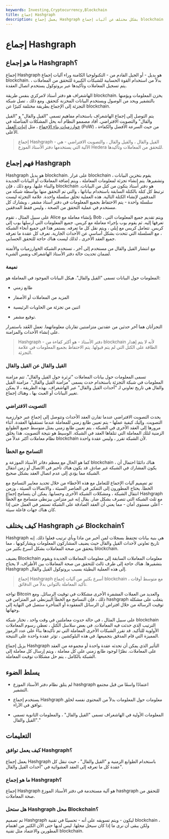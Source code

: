 ```yaml
---
keywords: Investing,Cryptocurrency,Blockchain
title: إجماع Hashgraph
description: يعمل إجماع Hashgraph بشكل مختلف عن آليات إجماع blockchain الأكثر شهرة. تعلم المزيد عنها وكيف تعمل.
---
```


# إجماع Hashgraph
## ما هو إجماع Hashgraph؟

إجماع Hashgraph هو بديل - أو الجيل القادم من - التكنولوجيا الكامنة وراء آليات إجماع blockchain. بدلاً من استخدام القوة الحسابية للشبكات الكبيرة للتحقق من المعاملات ، يتم تسجيل المعاملات وتأكيدها عبر بروتوكول يستخدم اتصال العقدة.

الهاشغراف هو دفتر أستاذ لامركزي بنفس طريقة blockchain. يخزن المعلومات ويؤمنها بالتشفير ويحد من الوصول ويستخدم البيانات المخزنة كتحقق. ومع ذلك ، تصل شبكة التجزئة إلى الإجماع بطريقة مختلفة كثيرًا عن blockchain.

يتم التوصل إلى إجماع الهاشغراف باستخدام مفاهيم تسمى "القيل والقال" و "القيل والقال" والتصويت الافتراضي. أفاد مصممو النظام أنه يحل المشكلات المتأصلة في [خوارزميات بناء الإجماع](/algorithm) ، مثل [إثبات العمل](/proof-work) (PoW) ، من حيث السرعة الأفضل والكفاءة الأعلى.

> إجماع Hashgraph - القيل والقال ، والقيل والقال ، والتصويت الافتراضي - هي الآلية التي يستخدمها دفتر الأستاذ الموزع Hedera للتحقق من المعاملات وتأكيدها.

>

## فهم إجماع Hashgraph

Hashgraph هو بديل blockchain. على غرار blockchain ، يقوم بتخزين البيانات وتشفيرها. يتم إنشاء تجزئة لمعلومات المعاملة ، ويتم إضافة المعاملات أو البيانات الجديدة والبناء عليها. ومع ذلك ، فإن blockchain هو دفتر أستاذ يتكون من كتل من البيانات. ترتبط كل كتلة بالكتلة السابقة باستخدام بياناتها ، والتي تم التحقق منها بواسطة شبكة من المدققين لإنشاء الكتلة التالية. هذه العملية تخلق سلسلة واحدة. علامة التجزئة ليست سلسلة واحدة - يتم الاحتفاظ بجميع المعلومات في دفتر أستاذ مشفر ، ويشارك كل مستخدم في عملية التحقق من الصحة ، وليس فقط المدققين.

على سبيل المثال ، تقوم Alice بإنشاء معاملة مع Bob ، ويتم تقديم جميع المعلومات التي تعرفها إليه. ثم يقوم بوب بإجراء معاملة مع كريس. جميع المعلومات التي أرسلها بوب إلى كريس. تتعامل كريس مع إيلي ، ويتم نقل كل ما تعرفه. يستمر هذا في جميع أنحاء الشبكة ، مع السلسلة التي تتحدث بشكل أساسي عن الأحداث الجارية. تعرف كل عقدة ما تعرفه جميع العقد الأخرى ، لذلك ليست هناك حاجة للتحقق الحسابي.

مع انتشار القيل والقال من مستخدم إلى آخر ، تستخدم الشبكة الخوارزميات والأتمتة لضمان تحديث حالة دفتر الأستاذ الهاشغراف ونفس الشيء.

### نميمة

المعلومات حول البيانات تسمى "القيل والقال". هيكل البيانات الموجود في المعاملة هو:

- طابع زمني

- المزيد من المعاملات أو الأصفار

- اثنين من تجزئة من الحاويات الرئيسية

- توقيع مشفر.

التجزأتان هما آخر حدثين من عقدتين متزامنتين تقارنان معلوماتهما. تعمل العُقد باستمرار على إنشاء الأحداث والمزامنة.

> Hashgraph - دفتر الأستاذ - هو أكثر كفاءة من blockchain لأنه لا يتم إهدار الطاقة على الكتل التي لم يتم قبولها. يتم الاحتفاظ بجميع المعلومات في علامة التجزئة.

>

### القيل والقال عن القيل والقال

تسمى المعلومات حول بيانات المعاملات "ثرثرة حول القيل والقال". تتم مزامنة المعلومات في شبكة التجزئة باستخدام حدث يسمى "مزامنة القيل والقال". مزامنة القيل والقال هي تاريخ تعاوني لـ "أحداث القيل والقال" عبر الهاشغراف. بهذه الطريقة ، لا يمكن تغيير البيانات أو العبث بها ، وهناك إجماع.

### التصويت الافتراضي

يحدث التصويت الافتراضي عندما تقارن العقد الأحداث وتتوصل إلى إجماع عبر خوارزمية التصويت. وإليك كيفية عملها - يتم تعيين طابع زمني للمعاملة عندما تستقبلها العقدة. أثناء مرورها إلى العقد الأخرى في الشبكة ، يتم تعيين طابع زمني يمثل متوسط جميع الطوابع الزمنية لتلك المعاملة التي تتلقاها العقد في الشبكة. الوسيط هو نتيجة التصويت. هذا يخلق نظام معاملات أكثر عدلاً من blockchain لأن الشبكة تقرر ، وليس عقدة واحدة.

### التسامح مع الخطأ

كما هو الحال مع معظم دفاتر الأستاذ الموزعة و blockchain ، هناك دائمًا احتمال أن يكون المشارك في الشبكة غير صادق. قد يكون هناك تأخير في الاتصال أو زمن انتقال الشبكة مما يؤدي إلى عدم اتصال العقد بشكل صحيح.

تم تصميم آليات الإجماع للتعامل مع هذه الأخطاء من خلال تحديد معايير التسامح مع الخطأ. يحتاج المطورون إلى التفكير في العناصر السيئة ، والاتصالات السيئة ، وزمن انتقال الشبكة ، ومشكلات الشبكة الأخرى وحسابها. يمكن أن يتسامح إجماع Hashgraph مع ثلث الشبكة التي تتصرف بشكل ضار. يقال إنه غير متزامن بيزنطي متسامح مع الخطأ - أعلى مستوى أمان - مما يعني أن العقد الصادقة على الشبكة تستمر في العمل حتى إذا كان هناك جهات فاعلة سيئة.

## كيف يختلف Hashgraph عن Blockchain؟

Hashgraph هي بنية بيانات تحتفظ بسجلات لمن أخبر من ماذا وبأي ترتيب فعلوا ذلك. إنه تاريخ تعاوني لأحداث القيل والقال حيث يضيف المشاركون المعلومات ويشاركونها ، مما يتحقق من صحة المعاملات بشكل أسرع بكثير من blockchain.

يضيف Blockchain معلومات المعاملات السابقة إلى معلومات المعاملات الجديدة ويقوم بتشفيرها. هناك حاجة إلى طرف ثالث للتحقق من صحة المعاملات بين الأطراف. لا يحتاج Hashgraph إلى هذه العملية البطيئة بسبب بروتوكول القيل والقال.

> إجماع Hashgraph أسرع بكثير من آليات إجماع blockchain ، مع متوسط أوقات تأكيد المعاملة بالثواني بدلاً من الدقائق.

>

تواجه Bitcoin والعديد من العملات المشفرة الأخرى مشكلات في توقيت الرسائل. ومع ذلك ، فإن التسامح مع الخطأ البيزنطي غير المتزامن في hashgraph يتغلب على مشكلة توقيت الرسالة من خلال افتراض أن الرسائل المفقودة أو المتأخرة ستصل في النهاية إلى وجهاتها.

على سبيل المثال ، في حالة حدوث معاملتين في وقت واحد ، تختار شبكة blockchain الترتيب الذي حدثت فيه المعاملات. في بعض سلاسل الكتل ، تعطي رسوم المعاملات الأولوية للتأكيد. قد تقرر الشبكات الأخرى المعاملة التي تم تأكيدها بناءً على عدد الرموز المميزة التي قام المدقق بتجميعها. في هذه البلوكشين ، تؤثر عقدة واحدة على النتيجة.

يزيل إجماع Hashgraph التأثير الذي يمكن أن تحدثه عقدة واحدة أو مجموعة من العقد على المعاملات. نظرًا لوجود طابع زمني على كل معاملة ، ويتم إرسال كل معاملة إلى الشبكة بالكامل ، يتم حل مشكلات توقيت المعاملة.

## يسلط الضوء

- لم يتلق نظام دفتر الأستاذ الموزع hashgraph اعتمادًا واسعًا من قبل مجتمع التشفير.

- يستخدم إجماع Hashgraph معلومات حول المعلومات بدلاً من المحتوى نفسه لخلق توافق في الآراء.

- المعلومات الأولية في الهاشغراف تسمى "القيل والقال" ، والمعلومات الثانوية تسمى "القيل والقال."

## التعليمات

### كيف يعمل توافق Hashgraph؟

يعمل إجماع Hashgraph باستخدام الطوابع الزمنية و "القيل والقال" ، حيث تنقل كل عقدة كل ما تعرفه إلى العقد العشوائية في "أحداث القيل والقال".

### ما هو إجماع Hashgraph؟

إجماع Hashgraph هو آلية مستخدمة في دفتر الأستاذ الموزع hashgraph للتحقق من صحة المعاملات.

### هل ستحل Hashgraph محل Blockchain؟

تم تصميم Hashgraph ليكون - ويتم تسويقه على أنه - تحسينًا في تقنية blockchain ، ولكن يبقى أن نرى ما إذا كان سيحل محلها. ليس لديها حتى الآن الكثير من اهتمام المطورين والاعتماد مثل تقنية blockchain.

